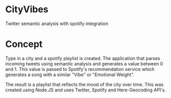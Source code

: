 # CityVibes
Twitter semantic analysis with spotify integration

# Concept
Type in a city and a spotify playlist is created. The application that parses incoming tweets using semantic analysis and generates a value between 0 and 1. This value is passed to Spotify's recommendation service which generates a song with a similar "Vibe" or "Emotional Weight".

The result is a playlist that reflects the mood of the city over time. This was created using Node.JS and uses Twitter, Spotify and Here-Geocoding API's.
